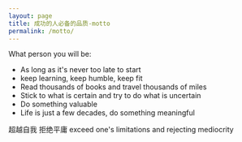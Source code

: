 ```yaml
---
layout: page
title: 成功的人必备的品质-motto
permalink: /motto/
---
```


What person you will be:

- As long as it's never too late to start
- keep learning, keep humble, keep fit
- Read thousands of books and travel thousands of miles
- Stick to what is certain and try to do what is uncertain
- Do something valuable
- Life is just a few decades, do something meaningful

超越自我 拒绝平庸 exceed one's limitations and rejecting mediocrity